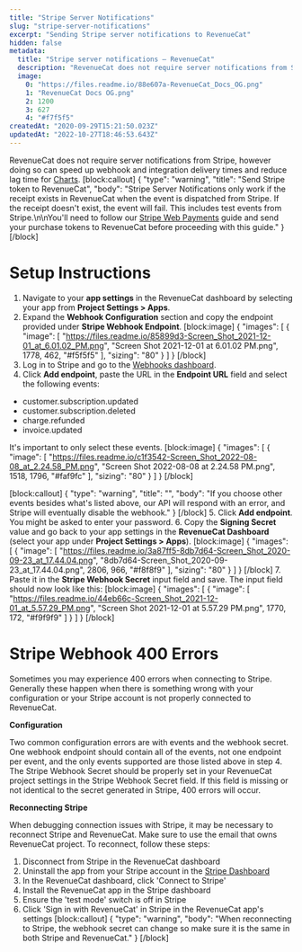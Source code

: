 ```yaml
---
title: "Stripe Server Notifications"
slug: "stripe-server-notifications"
excerpt: "Sending Stripe server notifications to RevenueCat"
hidden: false
metadata: 
  title: "Stripe server notifications – RevenueCat"
  description: "RevenueCat does not require server notifications from Stripe, however doing so can speed up webhook and integration delivery times and reduce lag time for Charts."
  image: 
    0: "https://files.readme.io/88e607a-RevenueCat_Docs_OG.png"
    1: "RevenueCat Docs OG.png"
    2: 1200
    3: 627
    4: "#f7f5f5"
createdAt: "2020-09-29T15:21:50.023Z"
updatedAt: "2022-10-27T18:46:53.643Z"
---
```

RevenueCat does not require server notifications from Stripe, however doing so can speed up webhook and integration delivery times and reduce lag time for [Charts](doc:charts).
[block:callout]
{
  "type": "warning",
  "title": "Send Stripe token to RevenueCat",
  "body": "Stripe Server Notifications only work if the receipt exists in RevenueCat when the event is dispatched from Stripe. If the receipt doesn't exist, the event will fail. This includes test events from Stripe.\n\nYou'll need to follow our [Stripe Web Payments](doc:stripe) guide and send your purchase tokens to RevenueCat before proceeding with this guide."
}
[/block]
# Setup Instructions

1. Navigate to your **app settings** in the RevenueCat dashboard by selecting your app from **Project Settings > Apps**.
2. Expand the **Webhook Configuration** section and copy the endpoint provided under **Stripe Webhook Endpoint**.
[block:image]
{
  "images": [
    {
      "image": [
        "https://files.readme.io/85899d3-Screen_Shot_2021-12-01_at_6.01.02_PM.png",
        "Screen Shot 2021-12-01 at 6.01.02 PM.png",
        1778,
        462,
        "#f5f5f5"
      ],
      "sizing": "80"
    }
  ]
}
[/block]
3. Log in to Stripe and go to the [Webhooks dashboard](https://dashboard.stripe.com/webhooks).
4. Click **Add endpoint**, paste the URL in the **Endpoint URL** field and select the following events:
- customer.subscription.updated
- customer.subscription.deleted
- charge.refunded
- invoice.updated

It's important to only select these events.
[block:image]
{
  "images": [
    {
      "image": [
        "https://files.readme.io/c1f3542-Screen_Shot_2022-08-08_at_2.24.58_PM.png",
        "Screen Shot 2022-08-08 at 2.24.58 PM.png",
        1518,
        1796,
        "#faf9fc"
      ],
      "sizing": "80"
    }
  ]
}
[/block]

[block:callout]
{
  "type": "warning",
  "title": "",
  "body": "If you choose other events besides what's listed above, our API will respond with an error, and Stripe will eventually disable the webhook."
}
[/block]
5. Click **Add endpoint**. You might be asked to enter your password.
6. Copy the **Signing Secret** value and go back to your app settings in the **RevenueCat Dashboard** (select your app under **Project Settings > Apps**).
[block:image]
{
  "images": [
    {
      "image": [
        "https://files.readme.io/3a87ff5-8db7d64-Screen_Shot_2020-09-23_at_17.44.04.png",
        "8db7d64-Screen_Shot_2020-09-23_at_17.44.04.png",
        2806,
        966,
        "#f8f8f9"
      ],
      "sizing": "80"
    }
  ]
}
[/block]
7. Paste it in the **Stripe Webhook Secret** input field and save. The input field should now look like this:
[block:image]
{
  "images": [
    {
      "image": [
        "https://files.readme.io/44eb66c-Screen_Shot_2021-12-01_at_5.57.29_PM.png",
        "Screen Shot 2021-12-01 at 5.57.29 PM.png",
        1770,
        172,
        "#f9f9f9"
      ]
    }
  ]
}
[/block]
# Stripe Webhook 400 Errors

Sometimes you may experience 400 errors when connecting to Stripe. Generally these happen when there is something wrong with your configuration or your Stripe account is not properly connected to RevenueCat.

**Configuration**

Two common configuration errors are with events and the webhook secret. 
One webhook endpoint should contain all of the events, not one endpoint per event, and the only events supported are those listed above in step 4. The Stripe Webhook Secret should be properly set in your RevenueCat project settings in the Stripe Webhook Secret field. If this field is missing or not identical to the secret generated in Stripe, 400 errors will occur.


**Reconnecting Stripe**

When debugging connection issues with Stripe, it may be necessary to reconnect Stripe and RevenueCat. Make sure to use the email that owns RevenueCat project. To reconnect, follow these steps:

1. Disconnect from Stripe in the RevenueCat dashboard
2. Uninstall the app from your Stripe account in the [Stripe Dashboard](https://dashboard.stripe.com/settings/apps/com.revenuecat.customer)
3. In the RevenueCat dashboard, click 'Connect to Stripe'
4. Install the RevenueCat app in the Stripe dashboard
5. Ensure the 'test mode' switch is off in Stripe
6. Click 'Sign in with RevenueCat' in Stripe in the RevenueCat app's settings
[block:callout]
{
  "type": "warning",
  "body": "When reconnecting to Stripe, the webhook secret can change so make sure it is the same in both Stripe and RevenueCat."
}
[/block]